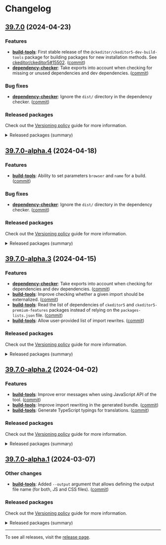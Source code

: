 Changelog
=========

## [39.7.0](https://github.com/ckeditor/ckeditor5-dev/compare/v39.6.3...v39.7.0) (2024-04-23)

### Features

* **[build-tools](https://www.npmjs.com/package/@ckeditor/ckeditor5-dev-build-tools)**: First stable release of the `@ckeditor/ckeditor5-dev-build-tools` package for building packages for new installation methods. See [ckeditor/ckeditor5#15502](https://github.com/ckeditor/ckeditor5/issues/15502). ([commit](https://github.com/ckeditor/ckeditor5-dev/commit/036f52b6c55df2dda9f7c9982e98e2cc58b1d002))
* **[dependency-checker](https://www.npmjs.com/package/@ckeditor/ckeditor5-dev-dependency-checker)**: Take exports into account when checking for missing or unused dependencies and dev dependencies. ([commit](https://github.com/ckeditor/ckeditor5-dev/commit/036f52b6c55df2dda9f7c9982e98e2cc58b1d002))

### Bug fixes

* **[dependency-checker](https://www.npmjs.com/package/@ckeditor/ckeditor5-dev-dependency-checker)**: Ignore the `dist/` directory in the dependency checker. ([commit](https://github.com/ckeditor/ckeditor5-dev/commit/036f52b6c55df2dda9f7c9982e98e2cc58b1d002))

### Released packages

Check out the [Versioning policy](https://ckeditor.com/docs/ckeditor5/latest/framework/guides/support/versioning-policy.html) guide for more information.

<details>
<summary>Released packages (summary)</summary>

New packages:

* [@ckeditor/ckeditor5-dev-build-tools](https://www.npmjs.com/package/@ckeditor/ckeditor5-dev-build-tools/v/39.7.0): v39.7.0

Releases containing new features:

* [@ckeditor/ckeditor5-dev-dependency-checker](https://www.npmjs.com/package/@ckeditor/ckeditor5-dev-dependency-checker/v/39.7.0): v39.6.3 => v39.7.0
* [@ckeditor/ckeditor5-dev-utils](https://www.npmjs.com/package/@ckeditor/ckeditor5-dev-utils/v/39.7.0): v39.6.3 => v39.7.0
* [@ckeditor/typedoc-plugins](https://www.npmjs.com/package/@ckeditor/typedoc-plugins/v/39.7.0): v39.6.3 => v39.7.0

Other releases:

* [@ckeditor/ckeditor5-dev-bump-year](https://www.npmjs.com/package/@ckeditor/ckeditor5-dev-bump-year/v/39.7.0): v39.6.3 => v39.7.0
* [@ckeditor/ckeditor5-dev-ci](https://www.npmjs.com/package/@ckeditor/ckeditor5-dev-ci/v/39.7.0): v39.6.3 => v39.7.0
* [@ckeditor/ckeditor5-dev-docs](https://www.npmjs.com/package/@ckeditor/ckeditor5-dev-docs/v/39.7.0): v39.6.3 => v39.7.0
* [@ckeditor/ckeditor5-dev-release-tools](https://www.npmjs.com/package/@ckeditor/ckeditor5-dev-release-tools/v/39.7.0): v39.6.3 => v39.7.0
* [@ckeditor/ckeditor5-dev-stale-bot](https://www.npmjs.com/package/@ckeditor/ckeditor5-dev-stale-bot/v/39.7.0): v39.6.3 => v39.7.0
* [@ckeditor/ckeditor5-dev-tests](https://www.npmjs.com/package/@ckeditor/ckeditor5-dev-tests/v/39.7.0): v39.6.3 => v39.7.0
* [@ckeditor/ckeditor5-dev-transifex](https://www.npmjs.com/package/@ckeditor/ckeditor5-dev-transifex/v/39.7.0): v39.6.3 => v39.7.0
* [@ckeditor/ckeditor5-dev-translations](https://www.npmjs.com/package/@ckeditor/ckeditor5-dev-translations/v/39.7.0): v39.6.3 => v39.7.0
* [@ckeditor/ckeditor5-dev-web-crawler](https://www.npmjs.com/package/@ckeditor/ckeditor5-dev-web-crawler/v/39.7.0): v39.6.3 => v39.7.0
* [@ckeditor/jsdoc-plugins](https://www.npmjs.com/package/@ckeditor/jsdoc-plugins/v/39.7.0): v39.6.3 => v39.7.0
</details>


## [39.7.0-alpha.4](https://github.com/ckeditor/ckeditor5-dev/compare/v39.7.0-alpha.3...v39.7.0-alpha.4) (2024-04-18)

### Features

* **[build-tools](https://www.npmjs.com/package/@ckeditor/ckeditor5-dev-build-tools)**: Ability to set parameters `browser` and `name` for a build. ([commit](https://github.com/ckeditor/ckeditor5-dev/commit/671c2699239d975c0f1b5e214e761cc50534aedc))

### Bug fixes

* **[dependency-checker](https://www.npmjs.com/package/@ckeditor/ckeditor5-dev-dependency-checker)**: Ignore the `dist/` directory in the dependency checker. ([commit](https://github.com/ckeditor/ckeditor5-dev/commit/41c0828a034ef79bcf0167326803b1991268720c))

### Released packages

Check out the [Versioning policy](https://ckeditor.com/docs/ckeditor5/latest/framework/guides/support/versioning-policy.html) guide for more information.

<details>
<summary>Released packages (summary)</summary>

Releases containing new features:

* [@ckeditor/ckeditor5-dev-build-tools](https://www.npmjs.com/package/@ckeditor/ckeditor5-dev-build-tools/v/39.7.0-alpha.4): v39.7.0-alpha.3 => v39.7.0-alpha.4
* [@ckeditor/ckeditor5-dev-bump-year](https://www.npmjs.com/package/@ckeditor/ckeditor5-dev-bump-year/v/39.7.0-alpha.4): v39.7.0-alpha.3 => v39.7.0-alpha.4
* [@ckeditor/ckeditor5-dev-ci](https://www.npmjs.com/package/@ckeditor/ckeditor5-dev-ci/v/39.7.0-alpha.4): v39.7.0-alpha.3 => v39.7.0-alpha.4
* [@ckeditor/ckeditor5-dev-dependency-checker](https://www.npmjs.com/package/@ckeditor/ckeditor5-dev-dependency-checker/v/39.7.0-alpha.4): v39.7.0-alpha.3 => v39.7.0-alpha.4
* [@ckeditor/ckeditor5-dev-docs](https://www.npmjs.com/package/@ckeditor/ckeditor5-dev-docs/v/39.7.0-alpha.4): v39.7.0-alpha.3 => v39.7.0-alpha.4
* [@ckeditor/ckeditor5-dev-release-tools](https://www.npmjs.com/package/@ckeditor/ckeditor5-dev-release-tools/v/39.7.0-alpha.4): v39.7.0-alpha.3 => v39.7.0-alpha.4
* [@ckeditor/ckeditor5-dev-stale-bot](https://www.npmjs.com/package/@ckeditor/ckeditor5-dev-stale-bot/v/39.7.0-alpha.4): v39.7.0-alpha.3 => v39.7.0-alpha.4
* [@ckeditor/ckeditor5-dev-tests](https://www.npmjs.com/package/@ckeditor/ckeditor5-dev-tests/v/39.7.0-alpha.4): v39.7.0-alpha.3 => v39.7.0-alpha.4
* [@ckeditor/ckeditor5-dev-transifex](https://www.npmjs.com/package/@ckeditor/ckeditor5-dev-transifex/v/39.7.0-alpha.4): v39.7.0-alpha.3 => v39.7.0-alpha.4
* [@ckeditor/ckeditor5-dev-translations](https://www.npmjs.com/package/@ckeditor/ckeditor5-dev-translations/v/39.7.0-alpha.4): v39.7.0-alpha.3 => v39.7.0-alpha.4
* [@ckeditor/ckeditor5-dev-utils](https://www.npmjs.com/package/@ckeditor/ckeditor5-dev-utils/v/39.7.0-alpha.4): v39.7.0-alpha.3 => v39.7.0-alpha.4
* [@ckeditor/ckeditor5-dev-web-crawler](https://www.npmjs.com/package/@ckeditor/ckeditor5-dev-web-crawler/v/39.7.0-alpha.4): v39.7.0-alpha.3 => v39.7.0-alpha.4
* [@ckeditor/jsdoc-plugins](https://www.npmjs.com/package/@ckeditor/jsdoc-plugins/v/39.7.0-alpha.4): v39.7.0-alpha.3 => v39.7.0-alpha.4
* [@ckeditor/typedoc-plugins](https://www.npmjs.com/package/@ckeditor/typedoc-plugins/v/39.7.0-alpha.4): v39.7.0-alpha.3 => v39.7.0-alpha.4
</details>


## [39.7.0-alpha.3](https://github.com/ckeditor/ckeditor5-dev/compare/v39.6.3...v39.7.0-alpha.3) (2024-04-15)

### Features

* **[dependency-checker](https://www.npmjs.com/package/@ckeditor/ckeditor5-dev-dependency-checker)**: Take exports into account when checking for dependencies and dev dependencies. ([commit](https://github.com/ckeditor/ckeditor5-dev/commit/b51f98b361d40afc940464d6e16f9a78de7313da))
* **[build-tools](https://www.npmjs.com/package/@ckeditor/ckeditor5-dev-build-tools)**: Improve checking whether a given import should be externalized. ([commit](https://github.com/ckeditor/ckeditor5-dev/commit/12d1d1aa47ccb7ec86c6afa24fde33bdb973c91f))
* **[build-tools](https://www.npmjs.com/package/@ckeditor/ckeditor5-dev-build-tools)**: Read the list of dependencies of `ckeditor5` and `ckeditor5-premium-features` packages instead of relying on the `packages-lists.json` file. ([commit](https://github.com/ckeditor/ckeditor5-dev/commit/f1271dfbe99e40bc8090b1f66eb41e3b1075f889))
* **[build-tools](https://www.npmjs.com/package/@ckeditor/ckeditor5-dev-build-tools)**: Allow user-provided list of import rewrites. ([commit](https://github.com/ckeditor/ckeditor5-dev/commit/e035fe511834f9af866128ac3438899d067504a5))

### Released packages

Check out the [Versioning policy](https://ckeditor.com/docs/ckeditor5/latest/framework/guides/support/versioning-policy.html) guide for more information.

<details>
<summary>Released packages (summary)</summary>

Releases containing new features:

* [@ckeditor/ckeditor5-dev-build-tools](https://www.npmjs.com/package/@ckeditor/ckeditor5-dev-build-tools/v/39.7.0-alpha.3): v39.7.0-alpha.2 => v39.7.0-alpha.3
* [@ckeditor/ckeditor5-dev-bump-year](https://www.npmjs.com/package/@ckeditor/ckeditor5-dev-bump-year/v/39.7.0-alpha.3): v39.6.3 => v39.7.0-alpha.3
* [@ckeditor/ckeditor5-dev-ci](https://www.npmjs.com/package/@ckeditor/ckeditor5-dev-ci/v/39.7.0-alpha.3): v39.6.3 => v39.7.0-alpha.3
* [@ckeditor/ckeditor5-dev-dependency-checker](https://www.npmjs.com/package/@ckeditor/ckeditor5-dev-dependency-checker/v/39.7.0-alpha.3): v39.6.3 => v39.7.0-alpha.3
* [@ckeditor/ckeditor5-dev-docs](https://www.npmjs.com/package/@ckeditor/ckeditor5-dev-docs/v/39.7.0-alpha.3): v39.6.3 => v39.7.0-alpha.3
* [@ckeditor/ckeditor5-dev-release-tools](https://www.npmjs.com/package/@ckeditor/ckeditor5-dev-release-tools/v/39.7.0-alpha.3): v39.6.3 => v39.7.0-alpha.3
* [@ckeditor/ckeditor5-dev-stale-bot](https://www.npmjs.com/package/@ckeditor/ckeditor5-dev-stale-bot/v/39.7.0-alpha.3): v39.6.3 => v39.7.0-alpha.3
* [@ckeditor/ckeditor5-dev-tests](https://www.npmjs.com/package/@ckeditor/ckeditor5-dev-tests/v/39.7.0-alpha.3): v39.6.3 => v39.7.0-alpha.3
* [@ckeditor/ckeditor5-dev-transifex](https://www.npmjs.com/package/@ckeditor/ckeditor5-dev-transifex/v/39.7.0-alpha.3): v39.6.3 => v39.7.0-alpha.3
* [@ckeditor/ckeditor5-dev-translations](https://www.npmjs.com/package/@ckeditor/ckeditor5-dev-translations/v/39.7.0-alpha.3): v39.6.3 => v39.7.0-alpha.3
* [@ckeditor/ckeditor5-dev-utils](https://www.npmjs.com/package/@ckeditor/ckeditor5-dev-utils/v/39.7.0-alpha.3): v39.6.3 => v39.7.0-alpha.3
* [@ckeditor/ckeditor5-dev-web-crawler](https://www.npmjs.com/package/@ckeditor/ckeditor5-dev-web-crawler/v/39.7.0-alpha.3): v39.6.3 => v39.7.0-alpha.3
* [@ckeditor/jsdoc-plugins](https://www.npmjs.com/package/@ckeditor/jsdoc-plugins/v/39.7.0-alpha.3): v39.6.3 => v39.7.0-alpha.3
* [@ckeditor/typedoc-plugins](https://www.npmjs.com/package/@ckeditor/typedoc-plugins/v/39.7.0-alpha.3): v39.6.3 => v39.7.0-alpha.3
</details>


## [39.7.0-alpha.2](https://github.com/ckeditor/ckeditor5-dev/compare/v39.6.3...v39.7.0-alpha.2) (2024-04-02)

### Features

* **[build-tools](https://www.npmjs.com/package/@ckeditor/ckeditor5-dev-build-tools)**: Improve error messages when using JavaScript API of the tool. ([commit](https://github.com/ckeditor/ckeditor5-dev/commit/0fb811159af78951f6da3e9867d5dc425195e3a8))
* **[build-tools](https://www.npmjs.com/package/@ckeditor/ckeditor5-dev-build-tools)**: Improve import rewriting in the generated bundle. ([commit](https://github.com/ckeditor/ckeditor5-dev/commit/0fb811159af78951f6da3e9867d5dc425195e3a8))
* **[build-tools](https://www.npmjs.com/package/@ckeditor/ckeditor5-dev-build-tools)**: Generate TypeScript typings for translations. ([commit](https://github.com/ckeditor/ckeditor5-dev/commit/0fb811159af78951f6da3e9867d5dc425195e3a8))

### Released packages

Check out the [Versioning policy](https://ckeditor.com/docs/ckeditor5/latest/framework/guides/support/versioning-policy.html) guide for more information.

<details>
<summary>Released packages (summary)</summary>

Releases containing new features:

* [@ckeditor/ckeditor5-dev-build-tools](https://www.npmjs.com/package/@ckeditor/ckeditor5-dev-build-tools/v/v39.7.0-alpha.2): v39.7.0-alpha.1 => vv39.7.0-alpha.2
* [@ckeditor/ckeditor5-dev-bump-year](https://www.npmjs.com/package/@ckeditor/ckeditor5-dev-bump-year/v/v39.7.0-alpha.2): v39.6.3 => vv39.7.0-alpha.2
* [@ckeditor/ckeditor5-dev-ci](https://www.npmjs.com/package/@ckeditor/ckeditor5-dev-ci/v/v39.7.0-alpha.2): v39.6.3 => vv39.7.0-alpha.2
* [@ckeditor/ckeditor5-dev-dependency-checker](https://www.npmjs.com/package/@ckeditor/ckeditor5-dev-dependency-checker/v/v39.7.0-alpha.2): v39.6.3 => vv39.7.0-alpha.2
* [@ckeditor/ckeditor5-dev-docs](https://www.npmjs.com/package/@ckeditor/ckeditor5-dev-docs/v/v39.7.0-alpha.2): v39.6.3 => vv39.7.0-alpha.2
* [@ckeditor/ckeditor5-dev-release-tools](https://www.npmjs.com/package/@ckeditor/ckeditor5-dev-release-tools/v/v39.7.0-alpha.2): v39.6.3 => vv39.7.0-alpha.2
* [@ckeditor/ckeditor5-dev-stale-bot](https://www.npmjs.com/package/@ckeditor/ckeditor5-dev-stale-bot/v/v39.7.0-alpha.2): v39.6.3 => vv39.7.0-alpha.2
* [@ckeditor/ckeditor5-dev-tests](https://www.npmjs.com/package/@ckeditor/ckeditor5-dev-tests/v/v39.7.0-alpha.2): v39.6.3 => vv39.7.0-alpha.2
* [@ckeditor/ckeditor5-dev-transifex](https://www.npmjs.com/package/@ckeditor/ckeditor5-dev-transifex/v/v39.7.0-alpha.2): v39.6.3 => vv39.7.0-alpha.2
* [@ckeditor/ckeditor5-dev-translations](https://www.npmjs.com/package/@ckeditor/ckeditor5-dev-translations/v/v39.7.0-alpha.2): v39.6.3 => vv39.7.0-alpha.2
* [@ckeditor/ckeditor5-dev-utils](https://www.npmjs.com/package/@ckeditor/ckeditor5-dev-utils/v/v39.7.0-alpha.2): v39.6.3 => vv39.7.0-alpha.2
* [@ckeditor/ckeditor5-dev-web-crawler](https://www.npmjs.com/package/@ckeditor/ckeditor5-dev-web-crawler/v/v39.7.0-alpha.2): v39.6.3 => vv39.7.0-alpha.2
* [@ckeditor/jsdoc-plugins](https://www.npmjs.com/package/@ckeditor/jsdoc-plugins/v/v39.7.0-alpha.2): v39.6.3 => vv39.7.0-alpha.2
* [@ckeditor/typedoc-plugins](https://www.npmjs.com/package/@ckeditor/typedoc-plugins/v/v39.7.0-alpha.2): v39.6.3 => vv39.7.0-alpha.2
</details>


## [39.7.0-alpha.1](https://github.com/ckeditor/ckeditor5-dev/compare/v39.7.0-alpha.0...v39.7.0-alpha.1) (2024-03-07)

### Other changes

* **[build-tools](https://www.npmjs.com/package/@ckeditor/ckeditor5-dev-build-tools)**: Added `--output` argument that allows defining the output file name (for both, JS and CSS files). ([commit](https://github.com/ckeditor/ckeditor5-dev/commit/9d6412cdbb53c193d22531b7707e72f8a829c240))

### Released packages

Check out the [Versioning policy](https://ckeditor.com/docs/ckeditor5/latest/framework/guides/support/versioning-policy.html) guide for more information.

<details>
<summary>Released packages (summary)</summary>

Other releases:

* [@ckeditor/ckeditor5-dev-build-tools](https://www.npmjs.com/package/@ckeditor/ckeditor5-dev-build-tools/v/39.7.0-alpha.1): v39.7.0-alpha.0 => v39.7.0-alpha.1
* [@ckeditor/ckeditor5-dev-bump-year](https://www.npmjs.com/package/@ckeditor/ckeditor5-dev-bump-year/v/39.7.0-alpha.1): v39.7.0-alpha.0 => v39.7.0-alpha.1
* [@ckeditor/ckeditor5-dev-ci](https://www.npmjs.com/package/@ckeditor/ckeditor5-dev-ci/v/39.7.0-alpha.1): v39.7.0-alpha.0 => v39.7.0-alpha.1
* [@ckeditor/ckeditor5-dev-dependency-checker](https://www.npmjs.com/package/@ckeditor/ckeditor5-dev-dependency-checker/v/39.7.0-alpha.1): v39.7.0-alpha.0 => v39.7.0-alpha.1
* [@ckeditor/ckeditor5-dev-docs](https://www.npmjs.com/package/@ckeditor/ckeditor5-dev-docs/v/39.7.0-alpha.1): v39.7.0-alpha.0 => v39.7.0-alpha.1
* [@ckeditor/ckeditor5-dev-release-tools](https://www.npmjs.com/package/@ckeditor/ckeditor5-dev-release-tools/v/39.7.0-alpha.1): v39.7.0-alpha.0 => v39.7.0-alpha.1
* [@ckeditor/ckeditor5-dev-stale-bot](https://www.npmjs.com/package/@ckeditor/ckeditor5-dev-stale-bot/v/39.7.0-alpha.1): v39.7.0-alpha.0 => v39.7.0-alpha.1
* [@ckeditor/ckeditor5-dev-tests](https://www.npmjs.com/package/@ckeditor/ckeditor5-dev-tests/v/39.7.0-alpha.1): v39.7.0-alpha.0 => v39.7.0-alpha.1
* [@ckeditor/ckeditor5-dev-transifex](https://www.npmjs.com/package/@ckeditor/ckeditor5-dev-transifex/v/39.7.0-alpha.1): v39.7.0-alpha.0 => v39.7.0-alpha.1
* [@ckeditor/ckeditor5-dev-translations](https://www.npmjs.com/package/@ckeditor/ckeditor5-dev-translations/v/39.7.0-alpha.1): v39.7.0-alpha.0 => v39.7.0-alpha.1
* [@ckeditor/ckeditor5-dev-utils](https://www.npmjs.com/package/@ckeditor/ckeditor5-dev-utils/v/39.7.0-alpha.1): v39.7.0-alpha.0 => v39.7.0-alpha.1
* [@ckeditor/ckeditor5-dev-web-crawler](https://www.npmjs.com/package/@ckeditor/ckeditor5-dev-web-crawler/v/39.7.0-alpha.1): v39.7.0-alpha.0 => v39.7.0-alpha.1
* [@ckeditor/typedoc-plugins](https://www.npmjs.com/package/@ckeditor/typedoc-plugins/v/39.7.0-alpha.1): v39.7.0-alpha.0 => v39.7.0-alpha.1
* [@ckeditor/jsdoc-plugins](https://www.npmjs.com/package/@ckeditor/jsdoc-plugins/v/39.7.0-alpha.1): v39.7.0-alpha.0 => v39.7.0-alpha.1
</details>

---

To see all releases, visit the [release page](https://github.com/ckeditor/ckeditor5-dev/releases).

